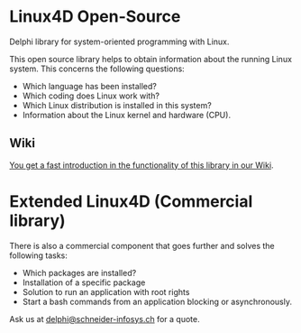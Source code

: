 # Linux4D Open-Source

Delphi library for system-oriented programming with Linux.

This open source library helps to obtain information about the running Linux system. 
This concerns the following questions:
- Which language has been installed? 
- Which coding does Linux work with?
- Which Linux distribution is installed in this system?  
- Information about the Linux kernel and hardware (CPU).

## Wiki

[You get a fast introduction in the functionality of this library in our Wiki](https://github.com/SchneiderInfosystems/Linux4D/wiki/Gettings-Started-with-LX4D).

# Extended Linux4D (Commercial library)

There is also a commercial component that goes further and solves the following tasks:
- Which packages are installed?
- Installation of a specific package
- Solution to run an application with root rights
- Start a bash commands from an application blocking or asynchronously.

Ask us at delphi@schneider-infosys.ch for a quote.
